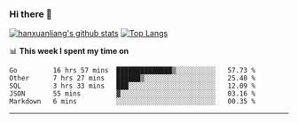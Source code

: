 ### Hi there 👋

<!--
**hanxuanliang/hanxuanliang** is a ✨ _special_ ✨ repository because its `README.md` (this file) appears on your GitHub profile.

Here are some ideas to get you started:

- 🔭 I’m currently working on ...
- 🌱 I’m currently learning ...
- 👯 I’m looking to collaborate on ...
- 🤔 I’m looking for help with ...
- 💬 Ask me about ...
- 📫 How to reach me: ...
- 😄 Pronouns: ...
- ⚡ Fun fact: ...
-->
[![hanxuanliang's github stats](https://github-readme-stats.vercel.app/api?username=hanxuanliang&count_private=true&show_icons=true)](https://github.com/anuraghazra/github-readme-stats)
[![Top Langs](https://github-readme-stats.vercel.app/api/top-langs/?username=hanxuanliang&layout=compact)](https://github.com/anuraghazra/github-readme-stats)

📊 **This week I spent my time on**
<!--START_SECTION:waka-->
```text
Go         16 hrs 57 mins  ██████████████▒░░░░░░░░░░   57.73 % 
Other      7 hrs 27 mins   ██████▒░░░░░░░░░░░░░░░░░░   25.40 % 
SQL        3 hrs 33 mins   ███░░░░░░░░░░░░░░░░░░░░░░   12.09 % 
JSON       55 mins         ▓░░░░░░░░░░░░░░░░░░░░░░░░   03.16 % 
Markdown   6 mins          ░░░░░░░░░░░░░░░░░░░░░░░░░   00.35 % 
```
<!--END_SECTION:waka-->

***